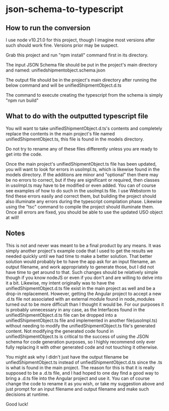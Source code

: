 # json-schema-to-typescript

## How to run the conversion

I use node v10.21.0 for this project, though I imagine most versions after such should work fine.  Versions prior may be suspect.

Grab this project and run "npm install" command first in its directory.

The input JSON Schema file should be put in the project's main directory and named: unifiedshipmentobject.schema.json

The output file should be in the project's main directory after running the below command and will be unifiedShipmentObject.d.ts

The command to execute creating the typescript from the schema is simply "npm run build"

## What to do with the outputted typescript file

You will want to take unifiedShipmentObject.d.ts's contents and completely replace the contents in the main project's file named unifiedShipmentObject.ts, this file is found in the models directory.

Do not try to rename any of these files differently unless you are ready to get into the code.

Once the main project's unifiedShipmentObject.ts file has been updated, you will want to look for errors in usoImpl.ts, which is likewise found in the models directory.  If the additions are minor and "optional" then there may be no errors to correct, but if they are significant or required, then classes in usoImpl.ts may have to be modified or even added.  You can of course see examples of how to do such in the usoImpl.ts file.  I use Webstorm to find these errors easily and correct them, but building the project should also illuminate any errors during the typescript compilation phase.  Likewise using the "tsc" command to compile the project should illuminate them.  Once all errors are fixed, you should be able to use the updated USO object at will!

## Notes

This is not and never was meant to be a final product by any means.  It was simply another project's example code that I used to get the results we needed quickly until we had time to make a better solution.  That better solution would probably be to have the app ask for an input filename, an output filename, and work appropriately to generate those, but I did not have time to get around to that.  Such changes should be relatively simple though if you know nodeJS or even if you don't and are willing to delve into it a bit.  Likewise, my intent originally was to have the unifiedShipmentObject.d.ts file exist in the main project as well and be a drop-in replacement.  However, getting the Angular project to accept a new .d.ts file not associated with an external module found in node_modules turned out to be more difficult than I thought it would be.  For our purposes it is probably unnecessary in any case, as the Interfaces found in the unifiedShipmentObject.d.ts file can be dropped into a unifiedShipmentObject.ts file and implemented in another file(usoImpl.ts) without needing to modify the unifiedShipmentObject.ts file's generated content.  Not modifying the generated code found in unifiedShipmentObject.ts is critical to the success of using the JSON schema for code generation purposes, so I highly recommend only ever fully replacing it with other generated code and not touching it otherwise.

You might ask why I didn't just have the output filename be unfiedShipmentObject.ts instead of unfiedShipmentObject.d.ts since the .ts is what is found in the main project.  The reason for this is that it is really supposed to be a .d.ts file, and I had hoped to one day find a good way to bring a .d.ts file into the Angular project and use it.  You can of course change the code to rename it as you wish, or take my suggestion above and just prompt for an input filename and output filename and make such decisions at runtime.

Good luck!
